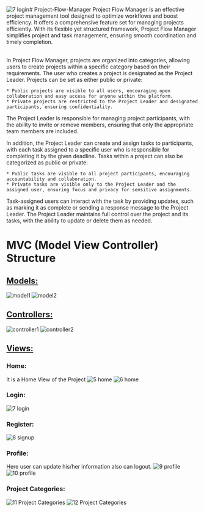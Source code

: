 ![7  login](https://github.com/user-attachments/assets/4c485c15-5f02-4afc-973c-a8264abb3fbd)# Project-Flow-Manager
Project Flow Manager is an effective project management tool designed to optimize workflows and boost efficiency. It offers a comprehensive feature set for managing projects efficiently. With its flexible yet structured framework, Project Flow Manager simplifies project and task management, ensuring smooth coordination and timely completion.<br>
<br>

In Project Flow Manager, projects are organized into categories, allowing users to create projects within a specific category based on their requirements. The user who creates a project is designated as the Project Leader. Projects can be set as either public or private:

    * Public projects are visible to all users, encouraging open collaboration and easy access for anyone within the platform.
    * Private projects are restricted to the Project Leader and designated participants, ensuring confidentiality.

The Project Leader is responsible for managing project participants, with the ability to invite or remove members, ensuring that only the appropriate team members are included.

In addition, the Project Leader can create and assign tasks to participants, with each task assigned to a specific user who is responsible for completing it by the given deadline.
Tasks within a project can also be categorized as public or private:

    * Public tasks are visible to all project participants, encouraging accountability and collaboration.
    * Private tasks are visible only to the Project Leader and the assigned user, ensuring focus and privacy for sensitive assignments.

Task-assigned users can interact with the task by providing updates, such as marking it as complete or sending a response message to the Project Leader. 
The Project Leader maintains full control over the project and its tasks, with the ability to update or delete them as needed.

# MVC (Model View Controller) Structure
## <u>Models:</u>
![model1](https://github.com/user-attachments/assets/c70dfe18-dcbc-487d-b9c0-b98c25b72483)
![model2](https://github.com/user-attachments/assets/ac905405-0e5e-4d4c-9ccb-7f1447f64d69)


## <u>Controllers:</u>
![controller1](https://github.com/user-attachments/assets/6c69711a-2845-4629-b156-18593a3f4e3e)
![controller2](https://github.com/user-attachments/assets/c6008733-090b-4b10-be0f-bfb3d3a88e13)

## <u>Views:</u> 
### Home:
It is a Home View of the Project
![5  home](https://github.com/user-attachments/assets/0405d785-6032-4a21-ae8c-bcc3583f605d)
![6  home](https://github.com/user-attachments/assets/bc0427d1-b7f2-4ac2-843a-289c3b5f2b4f)

### Login:
![7  login](https://github.com/user-attachments/assets/49779892-d769-4172-a226-00c58bec4e1e)

### Register:
![8  signup](https://github.com/user-attachments/assets/683c7679-d5ce-4eba-a192-2372be058179)

### Profile:
Here user can update his/her information also can logout. 
![9  profile](https://github.com/user-attachments/assets/4ae70346-1f4a-4dda-b4e3-53ba3ada76a1)
![10  profile](https://github.com/user-attachments/assets/9ae147f2-10ba-4beb-bf32-7530f64c91fa)

### Project Categories:
![11  Project Categories](https://github.com/user-attachments/assets/e689ee39-eed3-4ed5-a34b-7f19a2c32421)
![12  Project Categories](https://github.com/user-attachments/assets/ac147506-317f-4c5a-9ecf-da5cd9ca7908)






